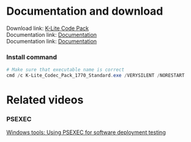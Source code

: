 # Documentation and download
Download link: [K-Lite Code Pack](https://www.codecguide.com/download_kl.htm) <br />
Documentation link: [Documentation](https://www.codecguide.com/silentinstall.htm) <br />
Documentation link: [Documentation](https://codecguide.com/faq_installation.htm) <br />

### Install command
```powershell
# Make sure that executable name is correct
cmd /c K-Lite_Codec_Pack_1770_Standard.exe /VERYSILENT /NORESTART
```

# Related videos <br />
###  PSEXEC
[Windows tools: Using PSEXEC for software deployment testing](https://youtu.be/9ywdTna_TLc) <br />